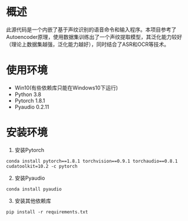 # 概述

此源代码是一个内嵌了基于声纹识别的语音命令和输入程序。本项目参考了Autoencoder原理，使用数据集训练出了一个声纹提取模型，其泛化能力较好（理论上数据集越强，泛化能力越好），同时结合了ASR和OCR等技术。

# 使用环境

 - Win10(有些依赖库只能在Windows10下运行)
 - Python 3.8
 - Pytorch 1.8.1
 - Pyaudio 0.2.11

# 安装环境
1. 安装Pytorch
```shell
conda install pytorch==1.8.1 torchvision==0.9.1 torchaudio==0.8.1 cudatoolkit=10.2 -c pytorch
```
2. 安装Pyaudio
```shell
conda install pyaudio
```
3. 安装其他依赖库
```shell
pip install -r requirements.txt
```

